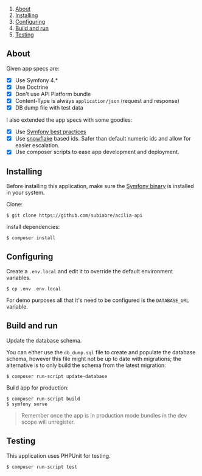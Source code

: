 1. [About](#About)
2. [Installing](#Installing)
3. [Configuring](#Configuring)
4. [Build and run](#Build-and-run)
5. [Testing](#Testing)

## About
Given app specs are:
- [x] Use Symfony 4.*
- [x] Use Doctrine
- [x] Don't use API Platform bundle
- [x] Content-Type is always `application/json` (request and response)
- [x] DB dump file with test data

I also extended the app specs with some goodies:
- [x] Use [Symfony best practices](https://symfony.com/doc/4.4/best_practices.html)
- [x] Use [snowflake](https://blog.twitter.com/engineering/en_us/a/2010/announcing-snowflake.html) based ids. Safer than default numeric ids and allow for easier escalation.
- [x] Use composer scripts to ease app development and deployment.

## Installing
Before installing this application, make sure the [Symfony binary](https://symfony.com/download) is installed in your system.

Clone:
```console
$ git clone https://github.com/subiabre/acilia-api
```

Install dependencies:
```console
$ composer install
```

## Configuring
Create a `.env.local` and edit it to override the default environment variables.
```console
$ cp .env .env.local
```

For demo purposes all that it's need to be configured is the `DATABASE_URL` variable.

## Build and run
Update the database schema.

You can either use the `db_dump.sql` file to create and populate the database schema, however this file might not be up to date with migrations; the alternative is to only build the schema from the latest migration:

```console
$ composer run-script update-database
```

Build app for production:
```console
$ composer run-script build
$ symfony serve
```
> Remember once the app is in production mode bundles in the dev scope will unregister.

## Testing
This application uses PHPUnit for testing.
```console
$ composer run-script test
```
